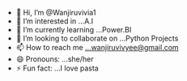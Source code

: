- 👋 Hi, I’m @Wanjiruvivia1
- 👀 I’m interested in ...A.I
- 🌱 I’m currently learning ...Power.BI
- 💞️ I’m looking to collaborate on ...Python Projects
- 📫 How to reach me ...wanjiruvivyee@gmail.com
- 😄 Pronouns: ...she/her
- ⚡ Fun fact: ...I love pasta

<!---
Wanjiruvivia1/Wanjiruvivia1 is a ✨ special ✨ repository because its `README.md` (this file) appears on your GitHub profile.
You can click the Preview link to take a look at your changes.
--->
